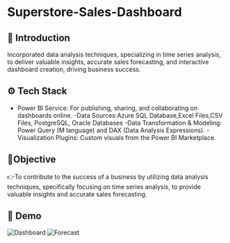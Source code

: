 # Superstore-Sales-Dashboard

## <a name="introduction">🤖 Introduction</a>

Incorporated data analysis techniques, specializing in time series analysis, to deliver valuable insights, accurate sales forecasting, and interactive dashboard creation, driving business success.   


## <a name="tech-stack">⚙️ Tech Stack</a>

- Power BI Service: For publishing, sharing, and collaborating on dashboards online.
-Data Sources:Azure SQL Database,Excel Files,CSV Files, PostgreSQL, Oracle Databases
-Data Transformation & Modeling: Power Query (M language) and DAX (Data Analysis Expressions).
-Visualization Plugins: Custom visuals from the Power BI Marketplace.


## <a name="features">🔋Objective</a>

👉To contribute to the success of a business by utilizing data analysis techniques, specifically focusing on time series analysis, to provide valuable insights and accurate sales forecasting.   

## <a name="tech-stack">🎥 Demo</a>

 ![Dashboard](https://github.com/user-attachments/assets/6a9c3caa-c341-4a57-9294-b4c1c22b18f5)
![Forecast](https://github.com/user-attachments/assets/e1150ae9-3599-494a-a055-3a5f1927ba59)


